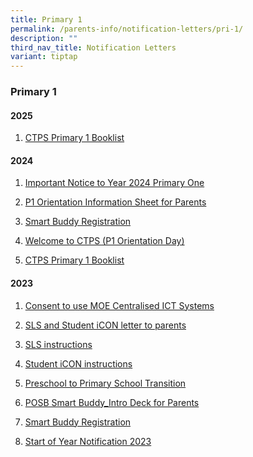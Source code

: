 ```yaml
---
title: Primary 1
permalink: /parents-info/notification-letters/pri-1/
description: ""
third_nav_title: Notification Letters
variant: tiptap
---
```

<h3>Primary 1</h3>
<h4>2025</h4>
<ol data-tight="true" class="tight">
<li>
<p><a href="/files/2025/P1.pdf" rel="noopener noreferrer nofollow" target="_blank">CTPS Primary 1 Booklist</a>
</p>
</li>
</ol>
<h4>2024</h4>
<ol data-tight="true" class="tight">
<li>
<p><a href="/files/2024/Important_Notice_to_Year_2024_Primary_One_as_at_27_Oct_2023.pdf" rel="noopener noreferrer nofollow" target="_blank">Important Notice to Year 2024 Primary One</a>
</p>
</li>
<li>
<p><a href="/files/2024/P1_Orientation_Information_Sheet_for_Parents_2024.pdf" rel="noopener noreferrer nofollow" target="_blank">P1 Orientation Information Sheet for Parents</a>
</p>
</li>
<li>
<p><a href="/files/2024/Smart_Buddy_Registration_Letter.pdf" rel="noopener noreferrer nofollow" target="_blank">Smart Buddy Registration</a>
</p>
</li>
<li>
<p><a href="https://drive.google.com/file/d/11ycfRJ0oKPz8Sf7wMpVml2oN6h2CNfFG/view?usp=sharing" rel="noopener noreferrer nofollow" target="_blank">Welcome to CTPS (P1 Orientation Day)</a>
</p>
</li>
<li>
<p><a href="/files/2024/P1_booklist_2024.pdf" rel="noopener noreferrer nofollow" target="_blank">CTPS Primary 1 Booklist</a>
</p>
</li>
</ol>
<h4>2023</h4>
<ol data-tight="true" class="tight">
<li>
<p><a href="/files/2023/P1/CTP009%20Consent%20to%20use%20MOEs%20Centralised%20ICT%20SYstems_CTPS%20with%20signature.pdf" rel="noopener noreferrer nofollow" target="_blank">Consent to use MOE Centralised ICT Systems</a>
</p>
</li>
<li>
<p><a href="/files/2023/P1/CTP_2023_012%20Student%20ICON%20and%20SLS%20letter%20to%20P1%20parents.pdf" rel="noopener noreferrer nofollow" target="_blank">SLS and Student iCON letter to parents</a>
</p>
</li>
<li>
<p><a href="/files/2023/P1/CTP_2023_012%20Annex%20A%20-%20SLS%20Account%20Management%20-%20Guide%20for%20Students%20(Pri).pdf" rel="noopener noreferrer nofollow" target="_blank">SLS instructions</a>
</p>
</li>
<li>
<p><a href="/files/2023/P1/CTP_2023_012%20Annex%20B%20-%20Student%20iCON%20Onboarding%20Guide.pdf" rel="noopener noreferrer nofollow" target="_blank">Student iCON instructions</a>
</p>
</li>
<li>
<p><a href="/files/2023/P1/Parent%20Kit%20-%20Preschool%20to%20Primary%20School%20Transition.pdf" rel="noopener noreferrer nofollow" target="_blank">Preschool to Primary School Transition</a>
</p>
</li>
<li>
<p><a href="/files/2023/P1/POSB%20Smart%20Buddy_Intro%20Deck%20for%20Parents.pdf" rel="noopener noreferrer nofollow" target="_blank">POSB Smart Buddy_Intro Deck for Parents</a>
</p>
</li>
<li>
<p><a href="/files/2023/P1/Smart%20Buddy%20Registration%20Letter%20(Primary-Online).pdf" rel="noopener noreferrer nofollow" target="_blank">Smart Buddy Registration</a>
</p>
</li>
<li>
<p><a href="/files/2023/T1/2023%20Start%20of%20Year%20Notification_FINAL%20v2.pdf" rel="noopener noreferrer nofollow" target="_blank">Start of Year Notification 2023</a>
</p>
</li>
</ol>
<p></p>